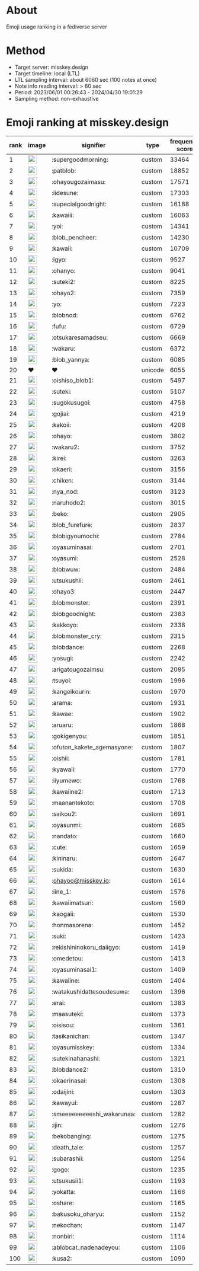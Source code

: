 # About
Emoji usage ranking in a fediverse server

# Method
- Target server: misskey.design
- Target timeline: local (LTL)
- LTL sampling interval: about 6060 sec (100 notes at once)
- Note info reading interval: > 60 sec
- Period: 2023/06/01 00:26:43 - 2024/04/30 19:01:29 
- Sampling method: non-exhaustive

# Emoji ranking at misskey.design

|rank|image|signifier|type|frequency score|
|----|----|----|----|----|
|1|<img height="24" src="https://misskey.design/emoji/supergoodmorning.webp">|:supergoodmorning:|custom|33464|
|2|<img height="24" src="https://misskey.design/emoji/patblob.webp">|:patblob:|custom|18852|
|3|<img height="24" src="https://misskey.design/emoji/ohayougozaimasu.webp">|:ohayougozaimasu:|custom|17571|
|4|<img height="24" src="https://misskey.design/emoji/iidesune.webp">|:iidesune:|custom|17303|
|5|<img height="24" src="https://misskey.design/emoji/supecialgoodnight.webp">|:supecialgoodnight:|custom|16188|
|6|<img height="24" src="https://misskey.design/emoji/kawaiii.webp">|:kawaiii:|custom|16063|
|7|<img height="24" src="https://misskey.design/emoji/yoi.webp">|:yoi:|custom|14341|
|8|<img height="24" src="https://misskey.design/emoji/blob_pencheer.webp">|:blob_pencheer:|custom|14230|
|9|<img height="24" src="https://misskey.design/emoji/kawaii.webp">|:kawaii:|custom|10709|
|10|<img height="24" src="https://misskey.design/emoji/igyo.webp">|:igyo:|custom|9527|
|11|<img height="24" src="https://misskey.design/emoji/ohanyo.webp">|:ohanyo:|custom|9041|
|12|<img height="24" src="https://misskey.design/emoji/suteki2.webp">|:suteki2:|custom|8225|
|13|<img height="24" src="https://misskey.design/emoji/ohayo2.webp">|:ohayo2:|custom|7359|
|14|<img height="24" src="https://misskey.design/emoji/yo.webp">|:yo:|custom|7223|
|15|<img height="24" src="https://misskey.design/emoji/blobnod.webp">|:blobnod:|custom|6762|
|16|<img height="24" src="https://misskey.design/emoji/fufu.webp">|:fufu:|custom|6729|
|17|<img height="24" src="https://misskey.design/emoji/otsukaresamadseu.webp">|:otsukaresamadseu:|custom|6669|
|18|<img height="24" src="https://misskey.design/emoji/wakaru.webp">|:wakaru:|custom|6372|
|19|<img height="24" src="https://misskey.design/emoji/blob_yannya.webp">|:blob_yannya:|custom|6085|
|20|❤|❤|unicode|6055|
|21|<img height="24" src="https://misskey.design/emoji/oishiso_blob1.webp">|:oishiso_blob1:|custom|5497|
|22|<img height="24" src="https://misskey.design/emoji/suteki.webp">|:suteki:|custom|5107|
|23|<img height="24" src="https://misskey.design/emoji/sugokusugoi.webp">|:sugokusugoi:|custom|4758|
|24|<img height="24" src="https://misskey.design/emoji/gojiai.webp">|:gojiai:|custom|4219|
|25|<img height="24" src="https://misskey.design/emoji/kakoii.webp">|:kakoii:|custom|4208|
|26|<img height="24" src="https://misskey.design/emoji/ohayo.webp">|:ohayo:|custom|3802|
|27|<img height="24" src="https://misskey.design/emoji/wakaru2.webp">|:wakaru2:|custom|3752|
|28|<img height="24" src="https://misskey.design/emoji/kirei.webp">|:kirei:|custom|3263|
|29|<img height="24" src="https://misskey.design/emoji/okaeri.webp">|:okaeri:|custom|3156|
|30|<img height="24" src="https://misskey.design/emoji/chiken.webp">|:chiken:|custom|3144|
|31|<img height="24" src="https://misskey.design/emoji/nya_nod.webp">|:nya_nod:|custom|3123|
|32|<img height="24" src="https://misskey.design/emoji/naruhodo2.webp">|:naruhodo2:|custom|3015|
|33|<img height="24" src="https://misskey.design/emoji/beko.webp">|:beko:|custom|2905|
|34|<img height="24" src="https://misskey.design/emoji/blob_furefure.webp">|:blob_furefure:|custom|2837|
|35|<img height="24" src="https://misskey.design/emoji/blobigyoumochi.webp">|:blobigyoumochi:|custom|2784|
|36|<img height="24" src="https://misskey.design/emoji/oyasuminasai.webp">|:oyasuminasai:|custom|2701|
|37|<img height="24" src="https://misskey.design/emoji/oyasumi.webp">|:oyasumi:|custom|2528|
|38|<img height="24" src="https://misskey.design/emoji/blobwuw.webp">|:blobwuw:|custom|2484|
|39|<img height="24" src="https://misskey.design/emoji/utsukushii.webp">|:utsukushii:|custom|2461|
|40|<img height="24" src="https://misskey.design/emoji/ohayo3.webp">|:ohayo3:|custom|2447|
|41|<img height="24" src="https://misskey.design/emoji/blobmonster.webp">|:blobmonster:|custom|2391|
|42|<img height="24" src="https://misskey.design/emoji/blobgoodnight.webp">|:blobgoodnight:|custom|2383|
|43|<img height="24" src="https://misskey.design/emoji/kakkoyo.webp">|:kakkoyo:|custom|2338|
|44|<img height="24" src="https://misskey.design/emoji/blobmonster_cry.webp">|:blobmonster_cry:|custom|2315|
|45|<img height="24" src="https://misskey.design/emoji/blobdance.webp">|:blobdance:|custom|2268|
|46|<img height="24" src="https://misskey.design/emoji/yosugi.webp">|:yosugi:|custom|2242|
|47|<img height="24" src="https://misskey.design/emoji/arigatougozaimsu.webp">|:arigatougozaimsu:|custom|2095|
|48|<img height="24" src="https://misskey.design/emoji/tsuyoi.webp">|:tsuyoi:|custom|1996|
|49|<img height="24" src="https://misskey.design/emoji/kangeikourin.webp">|:kangeikourin:|custom|1970|
|50|<img height="24" src="https://misskey.design/emoji/arama.webp">|:arama:|custom|1931|
|51|<img height="24" src="https://misskey.design/emoji/kawae.webp">|:kawae:|custom|1902|
|52|<img height="24" src="https://misskey.design/emoji/aruaru.webp">|:aruaru:|custom|1868|
|53|<img height="24" src="https://misskey.design/emoji/gokigenyou.webp">|:gokigenyou:|custom|1851|
|54|<img height="24" src="https://misskey.design/emoji/ofuton_kakete_agemasyone.webp">|:ofuton_kakete_agemasyone:|custom|1807|
|55|<img height="24" src="https://misskey.design/emoji/oishii.webp">|:oishii:|custom|1781|
|56|<img height="24" src="https://misskey.design/emoji/kyawaii.webp">|:kyawaii:|custom|1770|
|57|<img height="24" src="https://misskey.design/emoji/iiyumewo.webp">|:iiyumewo:|custom|1768|
|58|<img height="24" src="https://misskey.design/emoji/kawaiine2.webp">|:kawaiine2:|custom|1713|
|59|<img height="24" src="https://misskey.design/emoji/maanantekoto.webp">|:maanantekoto:|custom|1708|
|60|<img height="24" src="https://misskey.design/emoji/saikou2.webp">|:saikou2:|custom|1691|
|61|<img height="24" src="https://misskey.design/emoji/oyasunmi.webp">|:oyasunmi:|custom|1685|
|62|<img height="24" src="https://misskey.design/emoji/nandato.webp">|:nandato:|custom|1660|
|63|<img height="24" src="https://misskey.design/emoji/cute.webp">|:cute:|custom|1659|
|64|<img height="24" src="https://misskey.design/emoji/kininaru.webp">|:kininaru:|custom|1647|
|65|<img height="24" src="https://misskey.design/emoji/sukida.webp">|:sukida:|custom|1630|
|66|<img height="24" src="https://misskey.design/emoji/ohayoo.webp">|:ohayoo@misskey.io:|custom|1614|
|67|<img height="24" src="https://misskey.design/emoji/iine_1.webp">|:iine_1:|custom|1576|
|68|<img height="24" src="https://misskey.design/emoji/kawaiimatsuri.webp">|:kawaiimatsuri:|custom|1560|
|69|<img height="24" src="https://misskey.design/emoji/kaogaii.webp">|:kaogaii:|custom|1530|
|70|<img height="24" src="https://misskey.design/emoji/honmasorena.webp">|:honmasorena:|custom|1452|
|71|<img height="24" src="https://misskey.design/emoji/suki.webp">|:suki:|custom|1423|
|72|<img height="24" src="https://misskey.design/emoji/rekishininokoru_daiigyo.webp">|:rekishininokoru_daiigyo:|custom|1419|
|73|<img height="24" src="https://misskey.design/emoji/omedetou.webp">|:omedetou:|custom|1413|
|74|<img height="24" src="https://misskey.design/emoji/oyasuminasai1.webp">|:oyasuminasai1:|custom|1409|
|75|<img height="24" src="https://misskey.design/emoji/kawaiine.webp">|:kawaiine:|custom|1404|
|76|<img height="24" src="https://misskey.design/emoji/watakushidattesoudesuwa.webp">|:watakushidattesoudesuwa:|custom|1396|
|77|<img height="24" src="https://misskey.design/emoji/erai.webp">|:erai:|custom|1383|
|78|<img height="24" src="https://misskey.design/emoji/maasuteki.webp">|:maasuteki:|custom|1373|
|79|<img height="24" src="https://misskey.design/emoji/oisisou.webp">|:oisisou:|custom|1361|
|80|<img height="24" src="https://misskey.design/emoji/tasikanichan.webp">|:tasikanichan:|custom|1347|
|81|<img height="24" src="https://misskey.design/emoji/oyasumisskey.webp">|:oyasumisskey:|custom|1334|
|82|<img height="24" src="https://misskey.design/emoji/sutekinahanashi.webp">|:sutekinahanashi:|custom|1321|
|83|<img height="24" src="https://misskey.design/emoji/blobdance2.webp">|:blobdance2:|custom|1310|
|84|<img height="24" src="https://misskey.design/emoji/okaerinasai.webp">|:okaerinasai:|custom|1308|
|85|<img height="24" src="https://misskey.design/emoji/odaijini.webp">|:odaijini:|custom|1303|
|86|<img height="24" src="https://misskey.design/emoji/kawayui.webp">|:kawayui:|custom|1287|
|87|<img height="24" src="https://misskey.design/emoji/smeeeeeeeeeshi_wakarunaa.webp">|:smeeeeeeeeeshi_wakarunaa:|custom|1282|
|88|<img height="24" src="https://misskey.design/emoji/ijin.webp">|:ijin:|custom|1276|
|89|<img height="24" src="https://misskey.design/emoji/bekobanging.webp">|:bekobanging:|custom|1275|
|90|<img height="24" src="https://misskey.design/emoji/death_tale.webp">|:death_tale:|custom|1257|
|91|<img height="24" src="https://misskey.design/emoji/subarashii.webp">|:subarashii:|custom|1254|
|92|<img height="24" src="https://misskey.design/emoji/gogo.webp">|:gogo:|custom|1235|
|93|<img height="24" src="https://misskey.design/emoji/utsukusii1.webp">|:utsukusii1:|custom|1193|
|94|<img height="24" src="https://misskey.design/emoji/yokatta.webp">|:yokatta:|custom|1166|
|95|<img height="24" src="https://misskey.design/emoji/oshare.webp">|:oshare:|custom|1165|
|96|<img height="24" src="https://misskey.design/emoji/bakusoku_oharyu.webp">|:bakusoku_oharyu:|custom|1152|
|97|<img height="24" src="https://misskey.design/emoji/nekochan.webp">|:nekochan:|custom|1147|
|98|<img height="24" src="https://misskey.design/emoji/nonbiri.webp">|:nonbiri:|custom|1114|
|99|<img height="24" src="https://misskey.design/emoji/ablobcat_nadenadeyou.webp">|:ablobcat_nadenadeyou:|custom|1106|
|100|<img height="24" src="https://misskey.design/emoji/kusa2.webp">|:kusa2:|custom|1090|
